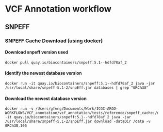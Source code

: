 # VCF Annotation workflow

## SNPEFF

### SNPEFF Cache Download (using docker)

#### Download snpeff version used
```
docker pull quay.io/biocontainers/snpeff:5.1--hdfd78af_2
```

#### Identify the newest database version
```
docker run -it quay.io/biocontainers/snpeff:5.1--hdfd78af_2 java -jar /usr/local/share/snpeff-5.1-2/snpEff.jar databases | grep "GRCh38"
```

#### Download the newest database version
```
docker run -v /Users/gfeng/Documents/Work/ICGC-ARGO-WORKFLOWS/VCF_annotation/vcf_annotation/tests/reference/snpeff_cache:/data -it quay.io/biocontainers/snpeff:5.1--hdfd78af_2 java -jar /usr/local/share/snpeff-5.1-2/snpEff.jar download -dataDir /data -v GRCh38.105
```

